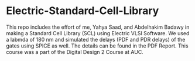 # Electric-Standard-Cell-Library
This repo includes the effort of me, Yahya Saad, and Abdelhakim Badawy in making a Standard Cell Library (SCL) using Electric VLSI Software. We used a labmda of 180 nm and simulated the delays (PDF and PDR delays) of the gates using SPICE as well. The details can be found in the PDF Report. This course was a part of the Digital Design 2 Course at AUC.
